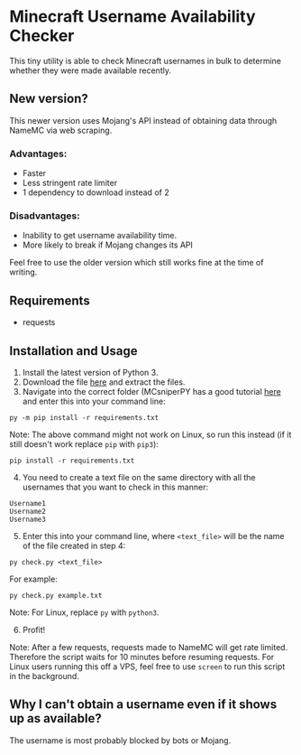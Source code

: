 # Minecraft Username Availability Checker
This tiny utility is able to check Minecraft usernames in bulk to determine whether they were made available recently.

## New version?
This newer version uses Mojang's API instead of obtaining data through NameMC via web scraping.

### Advantages:
- Faster
- Less stringent rate limiter
- 1 dependency to download instead of 2

### Disadvantages:
- Inability to get username availability time.
- More likely to break if Mojang changes its API

Feel free to use the older version which still works fine at the time of writing.

## Requirements
- requests
 
## Installation and Usage
1. Install the latest version of Python 3.
2. Download the file [here](https://github.com/etoh53/Minecraft-Name-Checker-Utility/archive/v2.zip) and extract the files.
3. Navigate into the correct folder (MCsniperPY has a good tutorial [here](https://github.com/MCsniperPY/MCsniperPY#installing-dependencies) and enter this into your command line:
```
py -m pip install -r requirements.txt
```
Note: The above command might not work on Linux, so run this instead (if it still doesn't work replace `pip` with `pip3`):
```
pip install -r requirements.txt
```
4. You need to create a text file on the same directory with all the usernames that you want to check in this manner:
```
Username1
Username2
Username3
```
5. Enter this into your command line, where `<text_file>` will be the name of the file created in step 4:
```
py check.py <text_file>
```
For example:
```
py check.py example.txt
```
Note: For Linux, replace `py` with `python3`.

6. Profit!

Note: After a few requests, requests made to NameMC will get rate limited. Therefore the script waits for 10 minutes before resuming requests. For Linux users running this off a VPS, feel free to use `screen` to run this script in the background.

## Why I can't obtain a username even if it shows up as available?
The username is most probably blocked by bots or Mojang.
